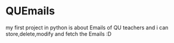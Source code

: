 # QUEmails
my first project in python is about Emails of QU teachers and i can store,delete,modify and fetch the Emails :D
